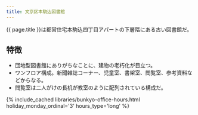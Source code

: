 ```yaml
---
title: 文京区本駒込図書館
---
```


{{ page.title }}は都営住宅本駒込四丁目アパートの下層階にある古い図書館だ。

## 特徴

* 団地型図書館にありがちなことに、建物の老朽化が目立つ。
* ワンフロア構成。新聞雑誌コーナー、児童室、書架室、閲覧室、参考資料などからなる。
* 閲覧室は二人がけの長机が教室のように配列されている構成だ。

{% include_cached libraries/bunkyo-office-hours.html
    holiday_monday_ordinal='3'
    hours_type='long' %}
